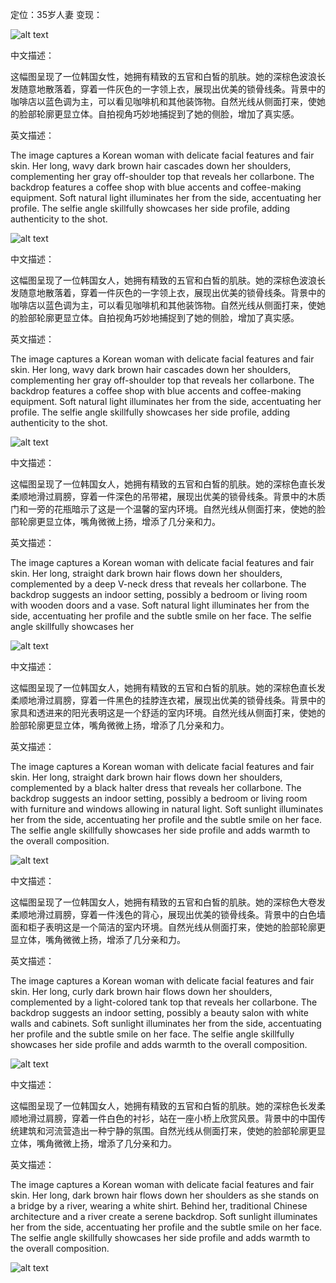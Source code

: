 
定位：35岁人妻
变现： 


![alt text](image.png)

中文描述：

这幅图呈现了一位韩国女性，她拥有精致的五官和白皙的肌肤。她的深棕色波浪长发随意地散落着，穿着一件灰色的一字领上衣，展现出优美的锁骨线条。背景中的咖啡店以蓝色调为主，可以看见咖啡机和其他装饰物。自然光线从侧面打来，使她的脸部轮廓更显立体。自拍视角巧妙地捕捉到了她的侧脸，增加了真实感。

英文描述：

The image captures a Korean woman with delicate facial features and fair skin. Her long, wavy dark brown hair cascades down her shoulders, complementing her gray off-shoulder top that reveals her collarbone. The backdrop features a coffee shop with blue accents and coffee-making equipment. Soft natural light illuminates her from the side, accentuating her profile. The selfie angle skillfully showcases her side profile, adding authenticity to the shot.


![alt text](image-1.png)

中文描述：

这幅图呈现了一位韩国女人，她拥有精致的五官和白皙的肌肤。她的深棕色波浪长发随意地散落着，穿着一件灰色的一字领上衣，展现出优美的锁骨线条。背景中的咖啡店以蓝色调为主，可以看见咖啡机和其他装饰物。自然光线从侧面打来，使她的脸部轮廓更显立体。自拍视角巧妙地捕捉到了她的侧脸，增加了真实感。

英文描述：

The image captures a Korean woman with delicate facial features and fair skin. Her long, wavy dark brown hair cascades down her shoulders, complementing her gray off-shoulder top that reveals her collarbone. The backdrop features a coffee shop with blue accents and coffee-making equipment. Soft natural light illuminates her from the side, accentuating her profile. The selfie angle skillfully showcases her side profile, adding authenticity to the shot.



![alt text](image-2.png)

中文描述：

这幅图呈现了一位韩国女人，她拥有精致的五官和白皙的肌肤。她的深棕色直长发柔顺地滑过肩膀，穿着一件深色的吊带裙，展现出优美的锁骨线条。背景中的木质门和一旁的花瓶暗示了这是一个温馨的室内环境。自然光线从侧面打来，使她的脸部轮廓更显立体，嘴角微微上扬，增添了几分亲和力。

英文描述：

The image captures a Korean woman with delicate facial features and fair skin. Her long, straight dark brown hair flows down her shoulders, complemented by a deep V-neck dress that reveals her collarbone. The backdrop suggests an indoor setting, possibly a bedroom or living room with wooden doors and a vase. Soft natural light illuminates her from the side, accentuating her profile and the subtle smile on her face. The selfie angle skillfully showcases her



![alt text](image-3.png)

中文描述：

这幅图呈现了一位韩国女人，她拥有精致的五官和白皙的肌肤。她的深棕色直长发柔顺地滑过肩膀，穿着一件黑色的挂脖连衣裙，展现出优美的锁骨线条。背景中的家具和透进来的阳光表明这是一个舒适的室内环境。自然光线从侧面打来，使她的脸部轮廓更显立体，嘴角微微上扬，增添了几分亲和力。

英文描述：

The image captures a Korean woman with delicate facial features and fair skin. Her long, straight dark brown hair flows down her shoulders, complemented by a black halter dress that reveals her collarbone. The backdrop suggests an indoor setting, possibly a bedroom or living room with furniture and windows allowing in natural light. Soft sunlight illuminates her from the side, accentuating her profile and the subtle smile on her face. The selfie angle skillfully showcases her side profile and adds warmth to the overall composition.


![alt text](image-4.png)

中文描述：

这幅图呈现了一位韩国女人，她拥有精致的五官和白皙的肌肤。她的深棕色大卷发柔顺地滑过肩膀，穿着一件浅色的背心，展现出优美的锁骨线条。背景中的白色墙面和柜子表明这是一个简洁的室内环境。自然光线从侧面打来，使她的脸部轮廓更显立体，嘴角微微上扬，增添了几分亲和力。

英文描述：

The image captures a Korean woman with delicate facial features and fair skin. Her long, curly dark brown hair flows down her shoulders, complemented by a light-colored tank top that reveals her collarbone. The backdrop suggests an indoor setting, possibly a beauty salon with white walls and cabinets. Soft sunlight illuminates her from the side, accentuating her profile and the subtle smile on her face. The selfie angle skillfully showcases her side profile and adds warmth to the overall composition.


![alt text](image-6.png)


中文描述：

这幅图呈现了一位韩国女人，她拥有精致的五官和白皙的肌肤。她的深棕色长发柔顺地滑过肩膀，穿着一件白色的衬衫，站在一座小桥上欣赏风景。背景中的中国传统建筑和河流营造出一种宁静的氛围。自然光线从侧面打来，使她的脸部轮廓更显立体，嘴角微微上扬，增添了几分亲和力。

英文描述：

The image captures a Korean woman with delicate facial features and fair skin. Her long, dark brown hair flows down her shoulders as she stands on a bridge by a river, wearing a white shirt. Behind her, traditional Chinese architecture and a river create a serene backdrop. Soft sunlight illuminates her from the side, accentuating her profile and the subtle smile on her face. The selfie angle skillfully showcases her side profile and adds warmth to the overall composition.

![alt text](image-5.png)